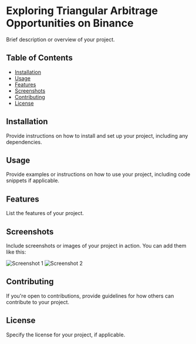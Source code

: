 # Exploring Triangular Arbitrage Opportunities on Binance

Brief description or overview of your project.

## Table of Contents
- [Installation](#installation)
- [Usage](#usage)
- [Features](#features)
- [Screenshots](#screenshots)
- [Contributing](#contributing)
- [License](#license)

## Installation

Provide instructions on how to install and set up your project, including any dependencies.

## Usage

Provide examples or instructions on how to use your project, including code snippets if applicable.

## Features

List the features of your project.

## Screenshots

Include screenshots or images of your project in action. You can add them like this:

![Screenshot 1](images/screenshot1.png)
![Screenshot 2](images/screenshot2.png)

## Contributing

If you're open to contributions, provide guidelines for how others can contribute to your project.

## License

Specify the license for your project, if applicable.
